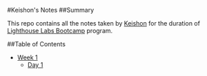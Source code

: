 #Keishon's Notes
##Summary

This repo contains all the notes taken by [Keishon](https://github.com/0theRookie) for the duration of [Lighthouse Labs Bootcamp](https://www.lighthouselabs.ca/) program.

##Table of Contents
* [Week 1](/Week_1)
  * [Day 1](/Week_1/Day_1)